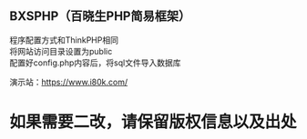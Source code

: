 ## BXSPHP（百晓生PHP简易框架）
程序配置方式和ThinkPHP相同<br>
将网站访问目录设置为public<br>
配置好config.php内容后，将sql文件导入数据库<br>

演示站：https://www.i80k.com/

# 如果需要二改，请保留版权信息以及出处
